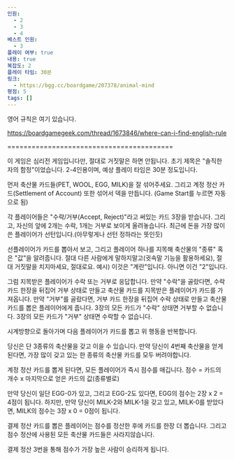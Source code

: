 ```yaml
---
인원:
  - 2
  - 3
  - 4
베스트 인원:
  - 3
플레이 여부: true
내용: true
복잡도: 2
플레이 타임: 30분
링크:
  - https://bgg.cc/boardgame/207378/animal-mind
평점: 5
tags: []
---
```

영어 규칙은 여기 있습니다.

https://boardgamegeek.com/thread/1673846/where-can-i-find-english-rule

=========================================

이 게임은 심리전 게임입니다만, 절대로 거짓말은 하면 안됩니다.
초기 제목은 "솔직한 자의 함정"이었습니다.
2-4인용이며, 예상 플레이 타임은 30분 정도입니다.

먼저 축산물 카드들(PET, WOOL, EGG, MILK)을 잘 섞어주세요.
그리고 계정 정산 카드(Settlement of Account) 또한 섞어서 덱을 만듭니다.
(Game Start를 누르면 자동으로 됨)

각 플레이어들은 "수락/거부(Accept, Reject)"라고 써있는 카드 3장을 받습니다.
그리고, 자신의 앞에 2개는 수락, 1개는 거부로 보이게 올려놓습니다.
최근에 돈을 가장 많이 쓴 플레이어가 선턴입니다.(아무렇게나 선턴 정하라는 뜻인듯)

선플레이어가 카드를 뽑아서 보고, 그리고 플레이어 하나를 지목해 축산물의 "종류" 혹은 "값"을 알려줍니다.
절대 다른 사람에게 말하지말고(귓속말 기능을 활용하세요), 절대 거짓말을 치지마세요, 절대로요.
예시) 이것은 "계란"입니다. 아니면 이건 "2"입니다.

그럼 지목받은 플레이어가 수락 또는 거부로 응답합니다.
만약 "수락"을 골랐다면, 수락 카드 한장을 뒤집어 거부 상태로 만들고 축산물 카드를 지목받은 플레이어가 카드를 가져옵니다.
만약 "거부"를 골랐다면, 거부 카드 한장을 뒤집어 수락 상태로 만들고 축산물 카드를 뽑은 플레이어에게 줍니다.
3장의 모든 카드가 "수락" 상태면 거부할 수 없습니다.
3장의 모든 카드가 "거부" 상태면 수락할 수 없습니다.

시계방향으로 돌아가며 다음 플레이어가 카드를 뽑고 위 행동을 반복합니다.

당신은 단 3종류의 축산물을 갖고 이을 수 있습니다.
만약 당신이 4번째 축산물을 얻게 된다면, 가장 많이 갖고 있는 한 종류의 축산물 카드를 모두 버려야합니다.

계정 정산 카드를 뽑게 된다면, 모든 플레이어가 즉시 점수를 매깁니다.
점수 = 카드의 개수 x 마지막으로 얻은 카드의 값(종류별로)
 
만약 당신이 일단 EGG-0가 있고, 그리고 EGG-2도 있다면, EGG의 점수는 2장 x 2 = 4점이 됩니다.
하지만, 만약 당신이 MILK-2와 MILK-1을 갖고 있고, MILK-0를 받았다면, MILK의 점수는 3장 x 0 = 0점이 됩니다.

결제 정산 카드를 뽑은 플레이어는 점수를 정산한 후에 카드를 한장 더 뽑습니다.
그리고 점수 정산에 사용된 모든 축산물 카드들은 사라지않습니다.

결제 정산 3번을 통해 점수가 가장 높은 사람이 승리하게 됩니다.
